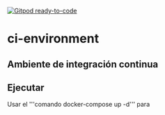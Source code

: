 [![Gitpod ready-to-code](https://img.shields.io/badge/Gitpod-ready--to--code-blue?logo=gitpod)](https://gitpod.io/#https://github.com/gdelgadoh/ci-environment)

# ci-environment

## Ambiente de integración continua

## Ejecutar

Usar el '''comando docker-compose up -d''' para
